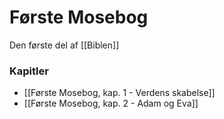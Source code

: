 # Første Mosebog
Den første del af [[Biblen]]

### Kapitler
- [[Første Mosebog, kap. 1 - Verdens skabelse]] 
- [[Første Mosebog, kap. 2 - Adam og Eva]]